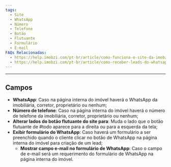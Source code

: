 ```yaml
---
tags:
  - Site
  - WhatsApp
  - Número
  - Telefone
  - Botão
  - Flutuante
  - Formulário
  - E-mail
FAQs Relacionadas:
  - https://help.imobzi.com/pt-br/article/como-funciona-o-site-da-imobzi-j55id3/
  - https://help.imobzi.com/pt-br/article/como-receber-leads-do-whatsapp-na-imobzi-pfk8gu/
---
```

---
## Campos

- **WhatsApp**: Caso na página interna do imóvel haverá o WhatsApp da imobiliária, corretor, proprietário ou nenhum;
- **Número de telefone**: Caso na página interna do imóvel haverá o número de telefone da imobiliária, corretor, proprietário ou nenhum;
- **Alterar lados do botão flutuante do site para**: Muda o lado que o botão flutuante de #todo aparece para a direita ou para a esquerda da tela;
- **Exibir formulário do WhatsApp**: Caso haverá um formulário a ser preenchido quando o cliente clicar no botão de WhatsApp na página interna do imóvel para criação de um lead;
	- **Mostrar campo e-mail no formulário de WhatsApp**: Caso o campo de e-mail será um requerimento do formulário de WhatsApp na página interna do imóvel.